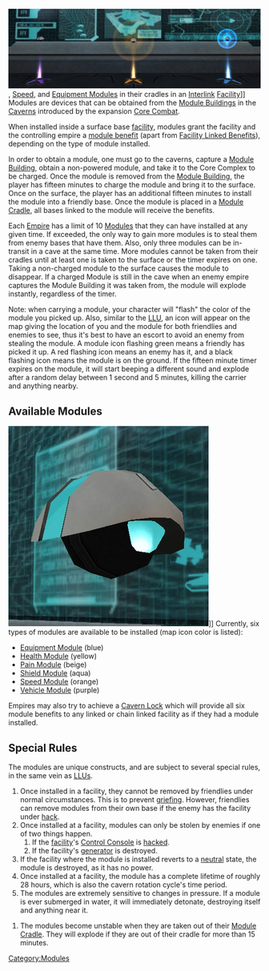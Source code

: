 ![](../images/Modules_Interlink.jpg "fig:Modules_Interlink.jpg"),
[Speed](Speed_Module.md), and [Equipment
Modules](../items/Equipment_Module.md) in their cradles in an
[Interlink](../terminology/Interlink.md) [Facility](../locations/Facilities.md)\]\]
Modules are devices that can be obtained from the [Module
Buildings](locations/Module_Building.md) in the
[Caverns](../locations/Caverns.md) introduced by the expansion [Core
Combat](../items/Core_Combat.md).

When installed inside a surface base [facility](../locations/Facilities.md),
modules grant the facility and the controlling empire a [module
benefit](etc/Module_benefit.md) (apart from [Facility Linked
Benefits](../terminology/Facility_Linked_Benefit.md)), depending on the type of
module installed.

In order to obtain a module, one must go to the caverns, capture a
[Module Building](locations/Module_Building.md), obtain a non-powered
module, and take it to the Core Complex to be charged. Once the module
is removed from the [Module Building](locations/Module_Building.md), the
player has fifteen minutes to charge the module and bring it to the
surface. Once on the surface, the player has an additional fifteen
minutes to install the module into a friendly base. Once the module is
placed in a [Module Cradle](items/Module_Cradle.md), all bases linked
to the module will receive the benefits.

Each [Empire](../terminology/Empire.md) has a limit of 10
[Modules](Modules.md) that they can have installed at any given
time. If exceeded, the only way to gain more modules is to steal them
from enemy bases that have them. Also, only three modules can be
in-transit in a cave at the same time. More modules cannot be taken from
their cradles until at least one is taken to the surface or the timer
expires on one. Taking a non-charged module to the surface causes the
module to disappear. If a charged Module is still in the cave when an
enemy empire captures the Module Building it was taken from, the module
will explode instantly, regardless of the timer.

Note: when carrying a module, your character will "flash" the color of
the module you picked up. Also, similar to the [LLU](../terminology/Lattice_Logic_Unit.md), an
icon will appear on the map giving the location of you and the module
for both friendlies and enemies to see, thus it's best to have an escort
to avoid an enemy from stealing the module. A module icon flashing green
means a friendly has picked it up. A red flashing icon means an enemy
has it, and a black flashing icon means the module is on the ground. If
the fifteen minute timer expires on the module, it will start beeping a
different sound and explode after a random delay between 1 second and 5
minutes, killing the carrier and anything nearby.

## Available Modules

![](../images/Shield_module.jpg "fig:Shield_module.jpg")\]\] Currently, six types
of modules are available to be installed (map icon color is listed):

- [Equipment Module](../items/Equipment_Module.md) (blue)
- [Health Module](../items/Health_Module.md) (yellow)
- [Pain Module](Pain_Module.md) (beige)
- [Shield Module](../items/Shield_Module.md) (aqua)
- [Speed Module](Speed_Module.md) (orange)
- [Vehicle Module](Vehicle_Module.md) (purple)

Empires may also try to achieve a [Cavern Lock](Cavern_Lock.md)
which will provide all six module benefits to any linked or chain linked
facility as if they had a module installed.

## Special Rules

The modules are unique constructs, and are subject to several special
rules, in the same vein as [LLUs](../terminology/Lattice_Logic_Unit.md).

1. Once installed in a facility, they cannot be removed by friendlies
    under normal circumstances. This is to prevent
    [griefing](../terminology/Grief_points.md). However, friendlies can remove
    modules from their own base if the enemy has the facility under
    [hack](../terminology/Hack.md).
2. Once installed at a facility, modules can only be stolen by enemies
    if one of two things happen.
    1. If the [facility](Facility.md)'s [Control
        Console](../locations/Control_Console.md) is
        [hacked](../terminology/Hack.md).
    2. If the facility's [generator](../items/Generator.md) is
        destroyed.
3. If the facility where the module is installed reverts to a
    [neutral](../terminology/Neutral.md) state, the module is destroyed, as it
    has no power.
4. Once installed at a facility, the module has a complete lifetime of
    roughly 28 hours, which is also the cavern rotation cycle's time
    period.
5. The modules are extremely sensitive to changes in pressure. If a
    module is ever submerged in water, it will immediately detonate,
    destroying itself and anything near it.

<!-- -->

1. The modules become unstable when they are taken out of their [Module
    Cradle](items/Module_Cradle.md). They will explode if they are out
    of their cradle for more than 15 minutes.

[Category:Modules](Category:Modules.md)
